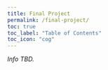 ```yaml
---
title: Final Project
permalink: /final-project/
toc: true
toc_label: "Table of Contents"
toc_icon: "cog"
---
```


_Info TBD._